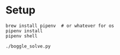 # Setup

```
brew install pipenv  # or whatever for os
pipenv install
pipenv shell
```

```
./boggle_solve.py
```